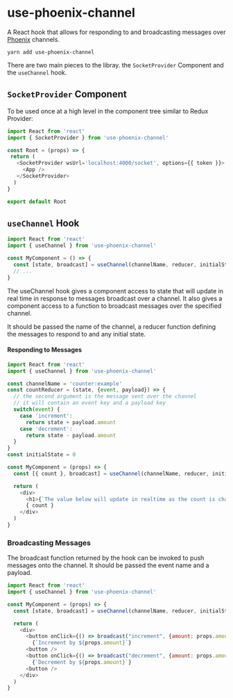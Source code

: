 # use-phoenix-channel
A React hook that allows for responding to and broadcasting messages over [Phoenix](https://github.com/phoenixframework/phoenix#readme) channels.

```
yarn add use-phoenix-channel
```

There are two main pieces to the libray. the `SocketProvider` Component and the `useChannel` hook.

## `SocketProvider` Component

 To be used once at a high level in the component tree similar to Redux Provider:
```js
import React from 'react'
import { SocketProvider } from 'use-phoenix-channel'

const Root = (props) => {
 return (
   <SocketProvider wsUrl='localhost:4000/socket', options={{ token }}>
     <App />
   </SocketProvider>
  )
}

export default Root
```

## `useChannel` Hook

```js
import React from 'react'
import { useChannel } from 'use-phoenix-channel'

const MyComponent = () => {
  const [state, broadcast] = useChannel(channelName, reducer, initialState)
  // ...
}
```

The useChannel hook gives a component access to state that will update in real time in response to messages broadcast over a channel. It also gives a component access to a function to broadcast messages over the specified channel.

It should be passed the name of the channel, a reducer function defining the messages to respond to and any initial state.

#### Responding to Messages

```js
import React from 'react'
import { useChannel } from 'use-phoenix-channel'

const channelName = 'counter:example'
const countReducer = (state, {event, payload}) => {
  // the second argument is the message sent over the channel
  // it will contain an event key and a payload key
  switch(event) {
    case 'increment':
      return state + payload.amount
    case 'decrement':
      return state - payload.amount
  }
}
const initialState = 0

const MyComponent = (props) => {
  const [{ count }, broadcast] = useChannel(channelName, reducer, initialState)

  return (
    <div>
      <h1>{`The value below will update in realtime as the count is changed by other subscribers to the {channelName} channel`}</h1>
      { count }
    </div>
  )
}
```

### Broadcasting Messages

The broadcast function returned by the hook can be invoked to push messages onto the channel.
It should be passed the event name and a payload.

```js
import React from 'react'
import { useChannel } from 'use-phoenix-channel'

const MyComponent = (props) => {
  const [state, broadcast] = useChannel(channelName, reducer, initialState)

  return (
    <div>
      <button onClick={() => broadcast("increment", {amount: props.amount}) }>
        {`Increment by ${props.amount}`}
      <button />
      <button onClick={() => broadcast("decrement", {amount: props.amount}) }>
        {`Decrement by ${props.amount}`}
      <button />
    </div>
  )
}

```
